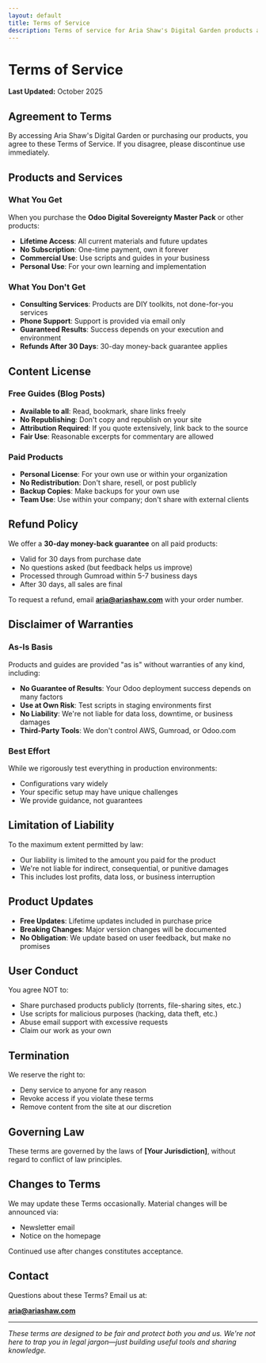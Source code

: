 ```yaml
---
layout: default
title: Terms of Service
description: Terms of service for Aria Shaw's Digital Garden products and content.
---
```


# Terms of Service

**Last Updated:** October 2025

## Agreement to Terms

By accessing Aria Shaw's Digital Garden or purchasing our products, you agree to these Terms of Service. If you disagree, please discontinue use immediately.

## Products and Services

### What You Get

When you purchase the **Odoo Digital Sovereignty Master Pack** or other products:

- **Lifetime Access**: All current materials and future updates
- **No Subscription**: One-time payment, own it forever
- **Commercial Use**: Use scripts and guides in your business
- **Personal Use**: For your own learning and implementation

### What You Don't Get

- **Consulting Services**: Products are DIY toolkits, not done-for-you services
- **Phone Support**: Support is provided via email only
- **Guaranteed Results**: Success depends on your execution and environment
- **Refunds After 30 Days**: 30-day money-back guarantee applies

## Content License

### Free Guides (Blog Posts)

- **Available to all**: Read, bookmark, share links freely
- **No Republishing**: Don't copy and republish on your site
- **Attribution Required**: If you quote extensively, link back to the source
- **Fair Use**: Reasonable excerpts for commentary are allowed

### Paid Products

- **Personal License**: For your own use or within your organization
- **No Redistribution**: Don't share, resell, or post publicly
- **Backup Copies**: Make backups for your own use
- **Team Use**: Use within your company; don't share with external clients

## Refund Policy

We offer a **30-day money-back guarantee** on all paid products:

- Valid for 30 days from purchase date
- No questions asked (but feedback helps us improve)
- Processed through Gumroad within 5-7 business days
- After 30 days, all sales are final

To request a refund, email **aria@ariashaw.com** with your order number.

## Disclaimer of Warranties

### As-Is Basis

Products and guides are provided "as is" without warranties of any kind, including:

- **No Guarantee of Results**: Your Odoo deployment success depends on many factors
- **Use at Own Risk**: Test scripts in staging environments first
- **No Liability**: We're not liable for data loss, downtime, or business damages
- **Third-Party Tools**: We don't control AWS, Gumroad, or Odoo.com

### Best Effort

While we rigorously test everything in production environments:

- Configurations vary widely
- Your specific setup may have unique challenges
- We provide guidance, not guarantees

## Limitation of Liability

To the maximum extent permitted by law:

- Our liability is limited to the amount you paid for the product
- We're not liable for indirect, consequential, or punitive damages
- This includes lost profits, data loss, or business interruption

## Product Updates

- **Free Updates**: Lifetime updates included in purchase price
- **Breaking Changes**: Major version changes will be documented
- **No Obligation**: We update based on user feedback, but make no promises

## User Conduct

You agree NOT to:

- Share purchased products publicly (torrents, file-sharing sites, etc.)
- Use scripts for malicious purposes (hacking, data theft, etc.)
- Abuse email support with excessive requests
- Claim our work as your own

## Termination

We reserve the right to:

- Deny service to anyone for any reason
- Revoke access if you violate these terms
- Remove content from the site at our discretion

## Governing Law

These terms are governed by the laws of **[Your Jurisdiction]**, without regard to conflict of law principles.

## Changes to Terms

We may update these Terms occasionally. Material changes will be announced via:

- Newsletter email
- Notice on the homepage

Continued use after changes constitutes acceptance.

## Contact

Questions about these Terms? Email us at:

**aria@ariashaw.com**

---

*These terms are designed to be fair and protect both you and us. We're not here to trap you in legal jargon—just building useful tools and sharing knowledge.*
